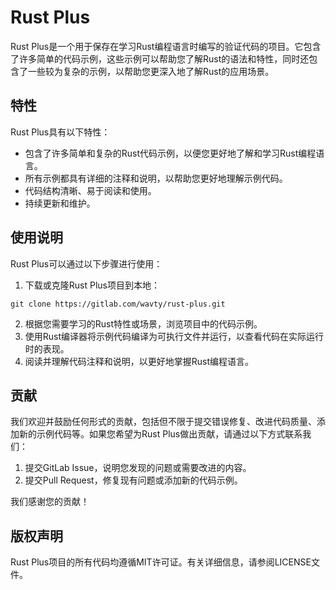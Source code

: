 # Rust Plus

Rust Plus是一个用于保存在学习Rust编程语言时编写的验证代码的项目。它包含了许多简单的代码示例，这些示例可以帮助您了解Rust的语法和特性，同时还包含了一些较为复杂的示例，以帮助您更深入地了解Rust的应用场景。

## 特性

Rust Plus具有以下特性：

- 包含了许多简单和复杂的Rust代码示例，以便您更好地了解和学习Rust编程语言。
- 所有示例都具有详细的注释和说明，以帮助您更好地理解示例代码。
- 代码结构清晰、易于阅读和使用。
- 持续更新和维护。

## 使用说明

Rust Plus可以通过以下步骤进行使用：

1. 下载或克隆Rust Plus项目到本地：

```
git clone https://gitlab.com/wavty/rust-plus.git
```

2. 根据您需要学习的Rust特性或场景，浏览项目中的代码示例。
3. 使用Rust编译器将示例代码编译为可执行文件并运行，以查看代码在实际运行时的表现。
4. 阅读并理解代码注释和说明，以更好地掌握Rust编程语言。

## 贡献

我们欢迎并鼓励任何形式的贡献，包括但不限于提交错误修复、改进代码质量、添加新的示例代码等。如果您希望为Rust Plus做出贡献，请通过以下方式联系我们：

1. 提交GitLab Issue，说明您发现的问题或需要改进的内容。
2. 提交Pull Request，修复现有问题或添加新的代码示例。

我们感谢您的贡献！

## 版权声明

Rust Plus项目的所有代码均遵循MIT许可证。有关详细信息，请参阅LICENSE文件。